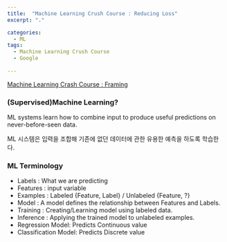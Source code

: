 ```yaml
---
title:  "Machine Learning Crush Course : Reducing Loss"
excerpt: "."

categories:
  - ML
tags:
  - Machine Learning Crush Course
  - Google
  
---
```

[Machine Learning Crash Course : Framing](https://developers.google.com/machine-learning/crash-course/framing/video-lecture?hl=en)

### (Supervised)Machine Learning?

ML systems learn how to combine input to produce useful predictions on never-before-seen data.

ML 시스템은 입력을 조합해  기존에 없던 데이터에 관한 유용한 예측을 하도록 학습한다.



### ML Terminology

- Labels : What we are predicting
- Features : input variable
- Examples :  Labeled {Feature, Label} / Unlabeled {Feature, ?}
- Model : A model defines the relationship between Features and Labels. 
- Training : Creating/Learning model using labeled data. 
- Inference : Applying the trained model to unlabeled examples. 
- Regression Model: Predicts Continuous value
- Classification Model: Predicts Discrete value